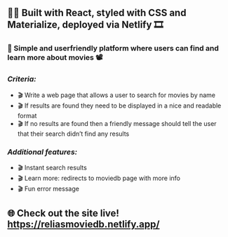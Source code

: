 
## 👨‍💻 Built with React, styled with CSS and Materialize, deployed via Netlify 🎞️ 
### 🎥 Simple and userfriendly platform where users can find and learn more about movies 📽️
### <i><b>Criteria: </b></i>
*  🎬 Write a web page that allows a user to search for movies by name
*  🎬 If results are found they need to be displayed in a nice and readable format
*  🎬 If no results are found then a friendly message should tell the user that their search didn’t find any results

### <i><b>Additional features: </b></i>
*  🎬 Instant search results
*  🎬 Learn more: redirects to moviedb page with more info
*  🎬 Fun error message 

## 🌐 Check out the site live! <b>https://reliasmoviedb.netlify.app/</b>